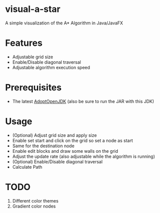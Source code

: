 # visual-a-star
A simple visualization of the A* Algorithm in Java/JavaFX

# Features

* Adjustable grid size
* Enable/Disable diagonal traversal
* Adjustable algorithm execution speed

# Prerequisites

* The latest [AdoptOpenJDK](https://adoptopenjdk.net/index.html?variant=openjdk15&jvmVariant=hotspot) (also be sure to run the JAR with this JDK)

# Usage

* (Optional) Adjust grid size and apply size
* Enable set start and click on the grid so set a node as start 
* Same for the destination node
* Enable edit blocks and draw some walls on the grid
* Adjust the update rate (also adjustable while the algorithm is running)
* (Optional) Enable/Disable diagonal traversal
* Calculate Path

# TODO
1. Different color themes
2. Gradient color nodes

